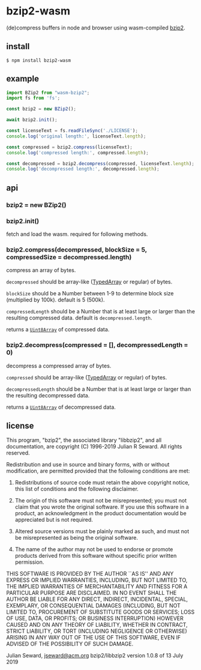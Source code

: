 # bzip2-wasm

(de)compress buffers in node and browser using wasm-compiled
[bzip2](https://sourceware.org/bzip2/).

## install

    $ npm install bzip2-wasm

## example
```javascript
import BZip2 from "wasm-bzip2";
import fs from 'fs';

const bzip2 = new BZip2();

await bzip2.init();

const licenseText = fs.readFileSync('./LICENSE');
console.log('original length:', licenseText.length);

const compressed = bzip2.compress(licenseText);
console.log('compressed length:', compressed.length);

const decompressed = bzip2.decompress(compressed, licenseText.length);
console.log('decompressed length:', decompressed.length);
```

## api

### bzip2 = new BZip2()

### bzip2.init()
fetch and load the wasm. required for following methods.

### bzip2.compress(decompressed, blockSize = 5, compressedSize = decompressed.length)
compress an array of bytes.

`decompressed` should be array-like
([TypedArray](https://developer.mozilla.org/en-US/docs/Web/JavaScript/Reference/Global_Objects/TypedArray)
or regular) of bytes.

`blockSize` should be a Number between 1-9 to determine block size (multiplied
by 100k). default is 5 (500k).

`compressedLength` should be a Number that is at least large or larger
than the resulting compressed data. default is `decompressed.length`.

returns a
[`Uint8Array`](https://developer.mozilla.org/en-US/docs/Web/JavaScript/Reference/Global_Objects/Uint8Array)
of compressed data.

### bzip2.decompress(compressed = [], decompressedLength = 0)
decompress a compressed array of bytes.

`compressed` should be array-like
([TypedArray](https://developer.mozilla.org/en-US/docs/Web/JavaScript/Reference/Global_Objects/TypedArray)
or regular) of bytes.

`decompressedLength` should be a Number that is at least large or larger
than the resulting decompressed data.

returns a
[`Uint8Array`](https://developer.mozilla.org/en-US/docs/Web/JavaScript/Reference/Global_Objects/Uint8Array)
of decompressed data.

## license
This program, "bzip2", the associated library "libbzip2", and all
documentation, are copyright (C) 1996-2019 Julian R Seward.  All
rights reserved.

Redistribution and use in source and binary forms, with or without
modification, are permitted provided that the following conditions
are met:

1. Redistributions of source code must retain the above copyright
   notice, this list of conditions and the following disclaimer.

2. The origin of this software must not be misrepresented; you must
   not claim that you wrote the original software.  If you use this
   software in a product, an acknowledgment in the product
   documentation would be appreciated but is not required.

3. Altered source versions must be plainly marked as such, and must
   not be misrepresented as being the original software.

4. The name of the author may not be used to endorse or promote
   products derived from this software without specific prior written
   permission.

THIS SOFTWARE IS PROVIDED BY THE AUTHOR ``AS IS'' AND ANY EXPRESS
OR IMPLIED WARRANTIES, INCLUDING, BUT NOT LIMITED TO, THE IMPLIED
WARRANTIES OF MERCHANTABILITY AND FITNESS FOR A PARTICULAR PURPOSE
ARE DISCLAIMED.  IN NO EVENT SHALL THE AUTHOR BE LIABLE FOR ANY
DIRECT, INDIRECT, INCIDENTAL, SPECIAL, EXEMPLARY, OR CONSEQUENTIAL
DAMAGES (INCLUDING, BUT NOT LIMITED TO, PROCUREMENT OF SUBSTITUTE
GOODS OR SERVICES; LOSS OF USE, DATA, OR PROFITS; OR BUSINESS
INTERRUPTION) HOWEVER CAUSED AND ON ANY THEORY OF LIABILITY,
WHETHER IN CONTRACT, STRICT LIABILITY, OR TORT (INCLUDING
NEGLIGENCE OR OTHERWISE) ARISING IN ANY WAY OUT OF THE USE OF THIS
SOFTWARE, EVEN IF ADVISED OF THE POSSIBILITY OF SUCH DAMAGE.

Julian Seward, jseward@acm.org
bzip2/libbzip2 version 1.0.8 of 13 July 2019
